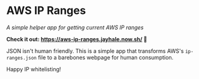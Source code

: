 # AWS IP Ranges
*A simple helper app for getting current AWS IP ranges*

**Check it out: https://aws-ip-ranges.jayhale.now.sh/ 🚀**

JSON isn't human friendly. This is a simple app that transforms AWS's
`ip-ranges.json` file to a barebones webpage for human consumption.

Happy IP whitelisting!
